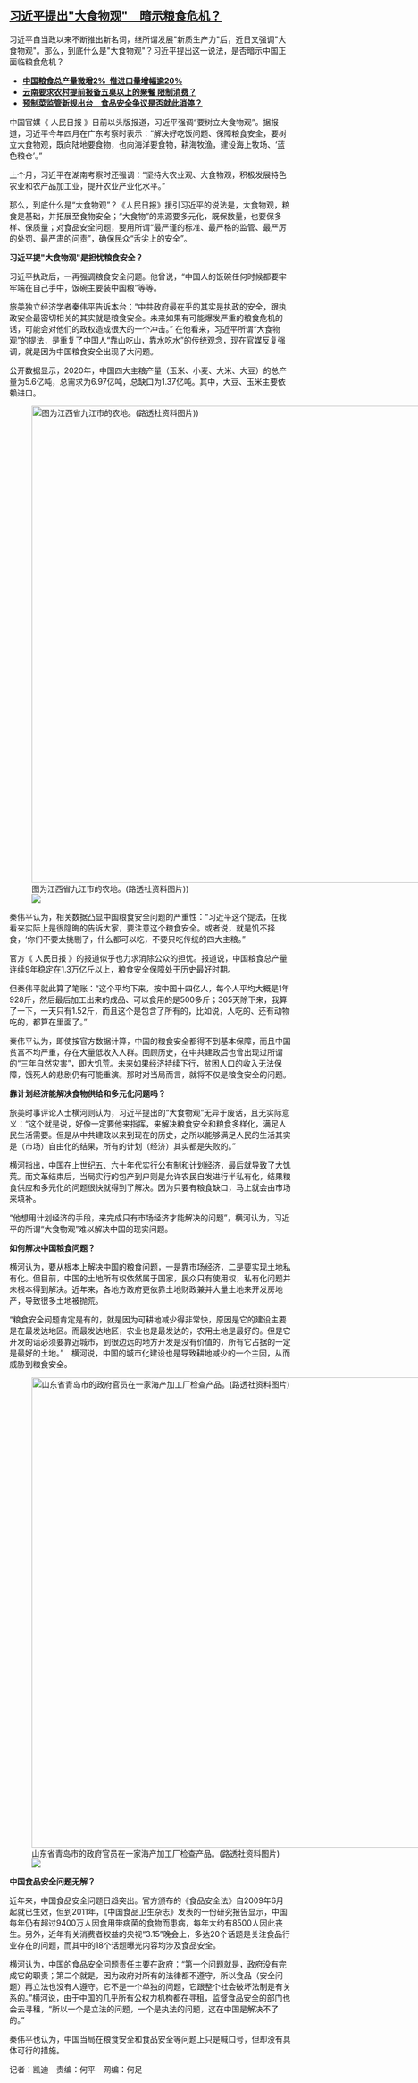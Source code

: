 <!--1713898800000-->
[习近平提出"大食物观"　暗示粮食危机？](https://www.rfa.org/mandarin/yataibaodao/huanjing/kw-04232024112345.html)
------

<p>习近平自当政以来不断推出新名词，继所谓发展"新质生产力"后，近日又强调"大食物观"。那么，到底什么是"大食物观"？习近平提出这一说法，是否暗示中国正面临粮食危机？</p><ul><li><strong><a class="state-published" href="https://www.rfa.org/mandarin/yataibaodao/jingmao/ac1206a-12062021053545.html">中国粮食总产量微增2%  惟进口量增幅逾20%</a></strong></li><li><strong><a class="state-published" href="https://www.rfa.org/mandarin/Xinwen/3-12252023121858.html">云南要求农村提前报备五桌以上的聚餐 限制消费？</a></strong></li><li><a href="https://www.rfa.org/mandarin/yataibaodao/huanjing/jw-03262024115936.html"><strong><span>预制菜监管新规出台　食品安全争议是否就此消停？</span></strong></a></li></ul><p>中国官媒《 人民日报 》日前以头版报道，习近平强调“要树立大食物观”。据报道，习近平今年四月在广东考察时表示：“解决好吃饭问题、保障粮食安全，要树立大食物观，既向陆地要食物，也向海洋要食物，耕海牧渔，建设海上牧场、‘蓝色粮仓’。”</p><p>上个月，习近平在湖南考察时还强调：“坚持大农业观、大食物观，积极发展特色农业和农产品加工业，提升农业产业化水平。”</p><p>那么，到底什么是“大食物观”？《人民日报》援引习近平的说法是，大食物观，粮食是基础，并拓展至食物安全；“大食物”的来源要多元化，既保数量，也要保多样、保质量；对食品安全问题，要用所谓“最严谨的标准、最严格的监管、最严厉的处罚、最严肃的问责”，确保民众“舌尖上的安全”。</p><p><strong>习近平提"</strong><strong>大食物观"</strong><strong>是担忧粮食安全？</strong></p><p>习近平执政后，一再强调粮食安全问题。他曾说，“中国人的饭碗任何时候都要牢牢端在自己手中，饭碗主要装中国粮”等等。</p><p>旅美独立经济学者秦伟平告诉本台：“中共政府最在乎的其实是执政的安全，跟执政安全最密切相关的其实就是粮食安全。未来如果有可能爆发严重的粮食危机的话，可能会对他们的政权造成很大的一个冲击。” 在他看来，习近平所谓“大食物观”的提法，是重复了中国人“靠山吃山，靠水吃水”的传统观念，现在官媒反复强调，就是因为中国粮食安全出现了大问题。</p><p>公开数据显示，2020年，中国四大主粮产量（玉米、小麦、大米、大豆）的总产量为5.6亿吨，总需求为6.97亿吨，总缺口为1.37亿吨。其中，大豆、玉米主要依赖进口。</p><p><figure class="image-richtext image-inline captioned" style="width:1280px;"><img alt="图为江西省九江市的农地。(路透社资料图片))" height="853" src="https://www.rfa.org/mandarin/yataibaodao/huanjing/kw-04232024112345.html/2022-08-27t131437z_1689889742_rc215w9eeubs_rtrmadp_3_china-weather-drought.jpg/@@images/2c790228-b796-4447-9546-284a9df8d155.jpeg" title="2022-08-27T131437Z_1689889742_RC215W9EEUBS_RTRMADP_3_CHINA-WEATHER-DROUGHT.JPG" width="1280"/><figcaption class="image-caption">图为江西省九江市的农地。(路透社资料图片))</figcaption><small></small><div id="zoomattribute"><a data-caption="图为江西省九江市的农地。(路透社资料图片))" data-fancybox="" href="https://www.rfa.org/mandarin/yataibaodao/huanjing/kw-04232024112345.html/2022-08-27t131437z_1689889742_rc215w9eeubs_rtrmadp_3_china-weather-drought.jpg" id="single_image" title="图为江西省九江市的农地。(路透社资料图片))"><img src="/++plone++rfa-resources/img/icon-zoom.png"/></a></div></figure></p><p>秦伟平认为，相关数据凸显中国粮食安全问题的严重性：“习近平这个提法，在我看来实际上是很隐晦的告诉大家，要注意这个粮食安全。或者说，就是饥不择食，‘你们不要太挑剔了，什么都可以吃，不要只吃传统的四大主粮。”</p><p>官方《 人民日报 》的报道似乎也力求消除公众的担忧。报道说，中国粮食总产量连续9年稳定在1.3万亿斤以上，粮食安全保障处于历史最好时期。</p><p>但秦伟平就此算了笔账：“这个平均下来，按中国十四亿人，每个人平均大概是1年928斤，然后最后加工出来的成品、可以食用的是500多斤；365天除下来，我算了一下，一天只有1.52斤，而且这个是包含了所有的，比如说，人吃的、还有动物吃的，都算在里面了。”</p><p>秦伟平认为，即使按官方数据计算，中国的粮食安全都得不到基本保障，而且中国贫富不均严重，存在大量低收入人群。回顾历史，在中共建政后也曾出现过所谓的“三年自然灾害”，即大饥荒。未来如果经济持续下行，贫困人口的收入无法保障，饿死人的悲剧仍有可能重演。那时对当局而言，就将不仅是粮食安全的问题。</p><p><strong>靠计划经济能解决食物供给和多元化问题吗？</strong></p><p>旅美时事评论人士横河则认为，习近平提出的“大食物观”无异于废话，且无实际意义：“这个就是说，好像一定要他来指挥，来解决粮食安全和粮食多样化，满足人民生活需要。但是从中共建政以来到现在的历史，之所以能够满足人民的生活其实是（市场）自由化的结果，所有的计划（经济）其实都是失败的。”</p><p>横河指出，中国在上世纪五、六十年代实行公有制和计划经济，最后就导致了大饥荒。而文革结束后，当局实行的包产到户则是允许农民自发进行半私有化，结果粮食供应和多元化的问题很快就得到了解决。因为只要有粮食缺口，马上就会由市场来填补。</p><p>“他想用计划经济的手段，来完成只有市场经济才能解决的问题”，横河认为，习近平的所谓“大食物观”难以解决中国的现实问题。</p><p><strong>如何解决中国粮食问题？</strong></p><p>横河认为，要从根本上解决中国的粮食问题，一是靠市场经济，二是要实现土地私有化。但目前，中国的土地所有权依然属于国家，民众只有使用权，私有化问题并未根本得到解决。近年来，各地方政府更依靠土地财政兼并大量土地来开发房地产，导致很多土地被抛荒。</p><p>“粮食安全问题肯定是有的，就是因为可耕地减少得非常快，原因是它的建设主要是在最发达地区。而最发达地区，农业也是最发达的，农用土地是最好的。但是它开发的话必须要靠近城市，到很边远的地方开发是没有价值的，所有它占据的一定是最好的土地。”　横河说，中国的城市化建设也是导致耕地减少的一个主因，从而威胁到粮食安全。</p><p><figure class="image-richtext image-inline captioned" style="width:1280px;"><img alt="山东省青岛市的政府官员在一家海产加工厂检查产品。(路透社资料图片)" height="841" src="https://www.rfa.org/mandarin/yataibaodao/huanjing/kw-04232024112345.html/2018-08-28t060030z_797095069_rc1a559b88f0_rtrmadp_3_china-economy.jpg/@@images/ad1a260a-83d8-4a28-a965-0fb75fd1a457.jpeg" title="2018-08-28T060030Z_797095069_RC1A559B88F0_RTRMADP_3_CHINA-ECONOMY.JPG" width="1280"/><figcaption class="image-caption">山东省青岛市的政府官员在一家海产加工厂检查产品。(路透社资料图片)</figcaption><small></small><div id="zoomattribute"><a data-caption="山东省青岛市的政府官员在一家海产加工厂检查产品。(路透社资料图片)" data-fancybox="" href="https://www.rfa.org/mandarin/yataibaodao/huanjing/kw-04232024112345.html/2018-08-28t060030z_797095069_rc1a559b88f0_rtrmadp_3_china-economy.jpg" id="single_image" title="山东省青岛市的政府官员在一家海产加工厂检查产品。(路透社资料图片)"><img src="/++plone++rfa-resources/img/icon-zoom.png"/></a></div></figure></p><p><strong>中国食品安全问题无解？</strong></p><p>近年来，中国食品安全问题日趋突出。官方颁布的《食品安全法》自2009年6月起就已生效，但到2011年，《中国食品卫生杂志》发表的一份研究报告显示，中国每年仍有超过9400万人因食用带病菌的食物而患病，每年大约有8500人因此丧生。另外，近年有关消费者权益的央视“3.15”晚会上，多达20个话题是关注食品行业存在的问题，而其中的18个话题曝光内容均涉及食品安全。</p><p>横河认为，中国的食品安全问题责任主要在政府：“第一个问题就是，政府没有完成它的职责；第二个就是，因为政府对所有的法律都不遵守，所以食品（安全问题）再立法也没有人遵守。它不是一个单独的问题，它跟整个社会破坏法制是有关系的。”横河说，由于中国的几乎所有公权力机构都在寻租，监督食品安全的部门也会去寻租，“所以一个是立法的问题，一个是执法的问题，这在中国是解决不了的。”</p><p>秦伟平也认为，中国当局在粮食安全和食品安全等问题上只是喊口号，但却没有具体可行的措施。</p><p>记者：凯迪　责编：何平　网编：何足</p>
